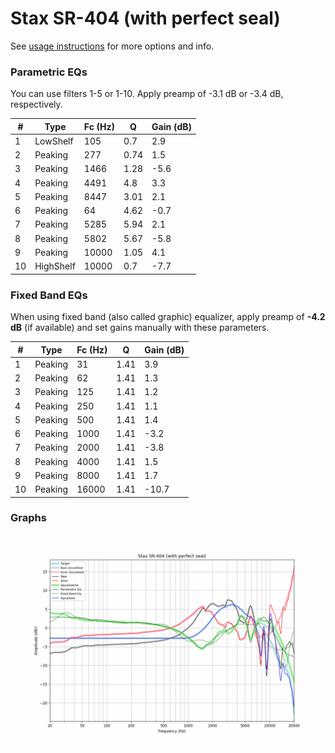 # Stax SR-404 (with perfect seal)
See [usage instructions](https://github.com/jaakkopasanen/AutoEq#usage) for more options and info.

### Parametric EQs
You can use filters 1-5 or 1-10. Apply preamp of -3.1 dB or -3.4 dB, respectively.

|   # | Type      |   Fc (Hz) |    Q |   Gain (dB) |
|-----|-----------|-----------|------|-------------|
|   1 | LowShelf  |       105 | 0.7  |         2.9 |
|   2 | Peaking   |       277 | 0.74 |         1.5 |
|   3 | Peaking   |      1466 | 1.28 |        -5.6 |
|   4 | Peaking   |      4491 | 4.8  |         3.3 |
|   5 | Peaking   |      8447 | 3.01 |         2.1 |
|   6 | Peaking   |        64 | 4.62 |        -0.7 |
|   7 | Peaking   |      5285 | 5.94 |         2.1 |
|   8 | Peaking   |      5802 | 5.67 |        -5.8 |
|   9 | Peaking   |     10000 | 1.05 |         4.1 |
|  10 | HighShelf |     10000 | 0.7  |        -7.7 |

### Fixed Band EQs
When using fixed band (also called graphic) equalizer, apply preamp of **-4.2 dB** (if available) and set gains manually with these parameters.

|   # | Type    |   Fc (Hz) |    Q |   Gain (dB) |
|-----|---------|-----------|------|-------------|
|   1 | Peaking |        31 | 1.41 |         3.9 |
|   2 | Peaking |        62 | 1.41 |         1.3 |
|   3 | Peaking |       125 | 1.41 |         1.2 |
|   4 | Peaking |       250 | 1.41 |         1.1 |
|   5 | Peaking |       500 | 1.41 |         1.4 |
|   6 | Peaking |      1000 | 1.41 |        -3.2 |
|   7 | Peaking |      2000 | 1.41 |        -3.8 |
|   8 | Peaking |      4000 | 1.41 |         1.5 |
|   9 | Peaking |      8000 | 1.41 |         1.7 |
|  10 | Peaking |     16000 | 1.41 |       -10.7 |

### Graphs
![](./Stax%20SR-404%20(with%20perfect%20seal).png)
